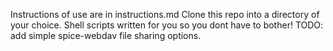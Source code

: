 Instructions of use are in instructions.md
Clone this repo into a directory of your choice.
Shell scripts written for you so you dont have to bother!
TODO: add simple spice-webdav file sharing options.
